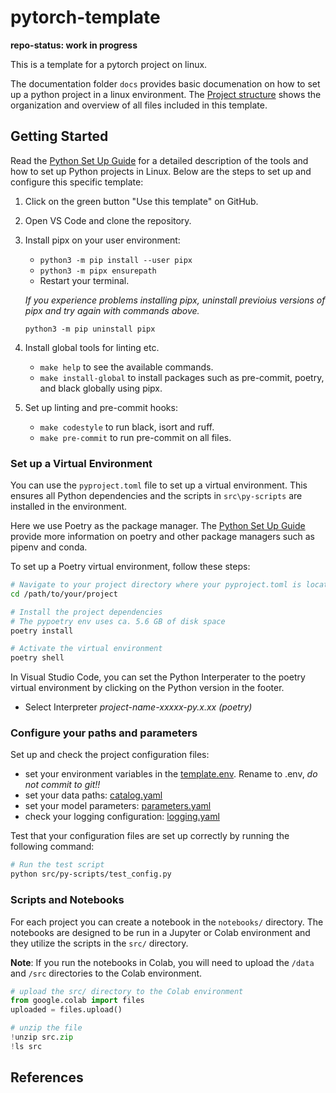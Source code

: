 pytorch-template
==============================

**repo-status: work in progress**

This is a template for a pytorch project on linux. 

The documentation folder `docs` provides basic documenation on how to set up a python project in a linux environment. The [Project structure](docs/project_structure.md) shows the organization and overview of all files included in this template. 

## Getting Started 

Read the [Python Set Up Guide](docs/python_set_up.md) for a detailed description of the tools and how to set up Python projects in Linux. Below are the steps to set up and configure this specific template:

1. Click on the green button "Use this template" on GitHub.
2. Open VS Code and clone the repository.
3. Install pipx on your user environment:
    - `python3 -m pip install --user pipx`
    - `python3 -m pipx ensurepath`
    - Restart your terminal.

    *If you experience problems installing pipx, uninstall previoius versions of pipx and try again with commands above.*

    `python3 -m pip uninstall pipx`
    
3. Install global tools for linting etc. 
    - `make help` to see the available commands.
    - `make install-global` to install packages such as pre-commit, poetry, and black globally using pipx.
4. Set up linting and pre-commit hooks:
    - `make codestyle` to run black, isort and ruff.
    - `make pre-commit` to run pre-commit on all files.

### Set up a Virtual Environment 

You can use the `pyproject.toml` file  to set up a virtual environment. This ensures all Python dependencies and the scripts in `src\py-scripts` are installed in the environment. 

Here we use Poetry as the package manager. The [Python Set Up Guide](docs/python_set_up.md) provide more information on poetry and other package managers such as pipenv and conda.

To set up a Poetry virtual environment, follow these steps:

```bash
# Navigate to your project directory where your pyproject.toml is located
cd /path/to/your/project

# Install the project dependencies
# The pypoetry env uses ca. 5.6 GB of disk space
poetry install

# Activate the virtual environment
poetry shell
```

In Visual Studio Code, you can set the Python Interperater to the poetry virtual environment by clicking on the Python version in the footer. 
- Select Interpreter *project-name-xxxxx-py.x.xx (poetry)*

### Configure your paths and parameters

Set up and check the project configuration files:
- set your environment variables in the [template.env](config/template.env). 
Rename to .env, *do not commit to git!!*
- set your data paths: [catalog.yaml](config/config.yaml) 
- set your model parameters: [parameters.yaml](config/params.yaml)
- check your logging configuration: [logging.yaml](config/logging.yaml)

Test that your configuration files are set up correctly by running the following command:

```bash
# Run the test script
python src/py-scripts/test_config.py
```

### Scripts and Notebooks

For each project you can create a notebook in the `notebooks/` directory. The notebooks are designed to be run in a Jupyter or Colab environment and they utilize the scripts in the `src/` directory. 

**Note**: If you run the notebooks in Colab, you will need to upload the `/data` and `/src` directories to the Colab environment.

```python
# upload the src/ directory to the Colab environment
from google.colab import files
uploaded = files.upload()

# unzip the file
!unzip src.zip
!ls src
```



## References


